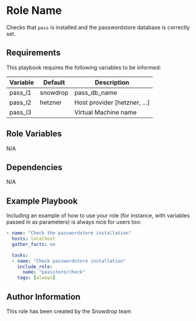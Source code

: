 Role Name
=========

Checks that `pass` is installed and the passwordstore database is correctly set.

Requirements
------------

This playbook requires the following variables to be informed:

| Variable | Default | Description |
| --- | --- | --- |
| pass_l1 | snowdrop | pass_db_name |
| pass_l2 | hetzner | Host provider [hetzner, ...] |
| pass_l3 |  | Virtual Machine name |  

Role Variables
--------------

N/A

Dependencies
------------

N/A

Example Playbook
----------------

Including an example of how to use your role (for instance, with variables passed in as parameters) is always nice for users too:

```yaml
- name: "Check the passwordstore installation"
  hosts: localhost
  gather_facts: no

  tasks:
  - name: "Check passwordstore installation"
    include_role:
      name: "passstore/check"
    tags: [always]
```

Author Information
------------------

This role has been created by the Snowdrop team
